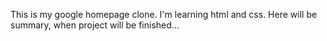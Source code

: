 This is my google homepage clone. I'm learning html and css. Here will be summary, when project will be finished...